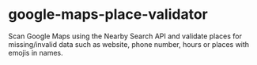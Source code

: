 # google-maps-place-validator

Scan Google Maps using the Nearby Search API and validate places for missing/invalid data such as website, phone number, hours or places with emojis in names.
